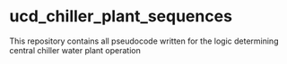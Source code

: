 # ucd_chiller_plant_sequences
This repository contains all pseudocode written for the logic determining central chiller water plant operation
